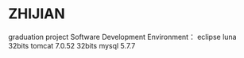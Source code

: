 # ZHIJIAN
graduation project
Software Development Environment：
eclipse luna 32bits
tomcat 7.0.52 32bits
mysql 5.7.7
